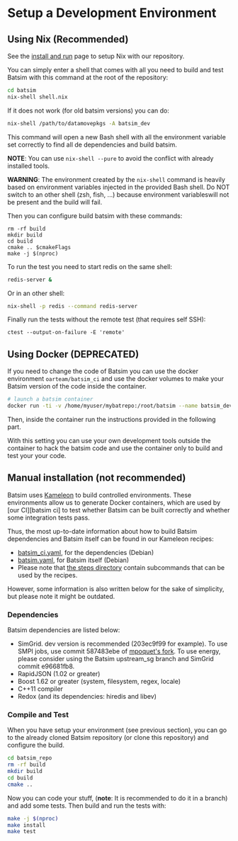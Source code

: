 # Setup a Development Environment

## Using Nix (**Recommended**)

See the [install and run](run_batsim.md) page to setup Nix with our
repository.

You can simply enter a shell that comes with all you need to build and
test Batsim with this command at the root of the repository:
```sh
cd batsim
nix-shell shell.nix
```

If it does not work (for old batsim versions) you can do:
```sh
nix-shell /path/to/datamovepkgs -A batsim_dev
```

This command will open a new Bash shell with all the environment variable set
correctly to find all de dependencies and build batsim.

**NOTE**: You can use `nix-shell --pure` to avoid the conflict with already
installed tools.

**WARNING**: The environment created by the `nix-shell` command is heavily
based on environment variables injected in the provided Bash shell. Do NOT
switch to an other shell (zsh, fish, ...) because environment variableswill not
be present and the build will fail.

Then you can configure build batsim with these commands:
```
rm -rf build
mkdir build
cd build
cmake .. $cmakeFlags
make -j $(nproc)
```

To run the test you need to start redis on the same shell:
```sh
redis-server &
```

Or in an other shell:
```sh
nix-shell -p redis --command redis-server
```

Finally run the tests without the remote test (that requires self SSH):
```
ctest --output-on-failure -E 'remote'
```


## Using Docker (**DEPRECATED**)

If you need to change the code of Batsim you can use the docker environment ``oarteam/batsim_ci``
and use the docker volumes to make your Batsim version of the code inside the container.
```bash
# launch a batsim container
docker run -ti -v /home/myuser/mybatrepo:/root/batsim --name batsim_dev oarteam/batsim_ci bash
```
Then, inside the container run the instructions provided in the following part.

With this setting you can use your own development tools outside the
container to hack the batsim code and use the container only to build
and test your your code.

## Manual installation (not recommended)

Batsim uses [Kameleon](http://kameleon.imag.fr/index.html) to build controlled
environments. These environments allow us to generate Docker containers, which
are used by [our CI][batsim ci] to test
whether Batsim can be built correctly and whether some integration tests pass.

Thus, the most up-to-date information about how to build Batsim dependencies
and Batsim itself can be found in our Kameleon recipes:
  - [batsim_ci.yaml](../environments/batsim_ci.yaml), for the dependencies (Debian)
  - [batsim.yaml](../environments/batsim.yaml), for Batsim itself (Debian)
  - Please note that [the steps directory](../environments/steps/) contain
    subcommands that can be used by the recipes.

However, some information is also written below for the sake of simplicity, but
please note it might be outdated.

### Dependencies

Batsim dependencies are listed below:
-   SimGrid. dev version is recommended (203ec9f99 for example).
    To use SMPI jobs, use commit 587483ebe of
    [mpoquet's fork](https://github.com/mpoquet/simgrid/).
    To use energy, please consider using the Batsim upstream_sg branch and
    SimGrid commit e96681fb8.
-   RapidJSON (1.02 or greater)
-   Boost 1.62 or greater (system, filesystem, regex, locale)
-   C++11 compiler
-   Redox (and its dependencies: hiredis and libev)


### Compile and Test

When you have setup your environment (see previous section), you can
go to the already cloned Batsim repository (or clone this repository)
and configure the build.

```sh
cd batsim_repo
rm -rf build
mkdir build
cd build
cmake ..
```

Now you can code your stuff, (**note**: It is recommended to do it in a branch)
and add some tests. Then build and run the tests with:

```sh
make -j $(nproc)
make install
make test
```
